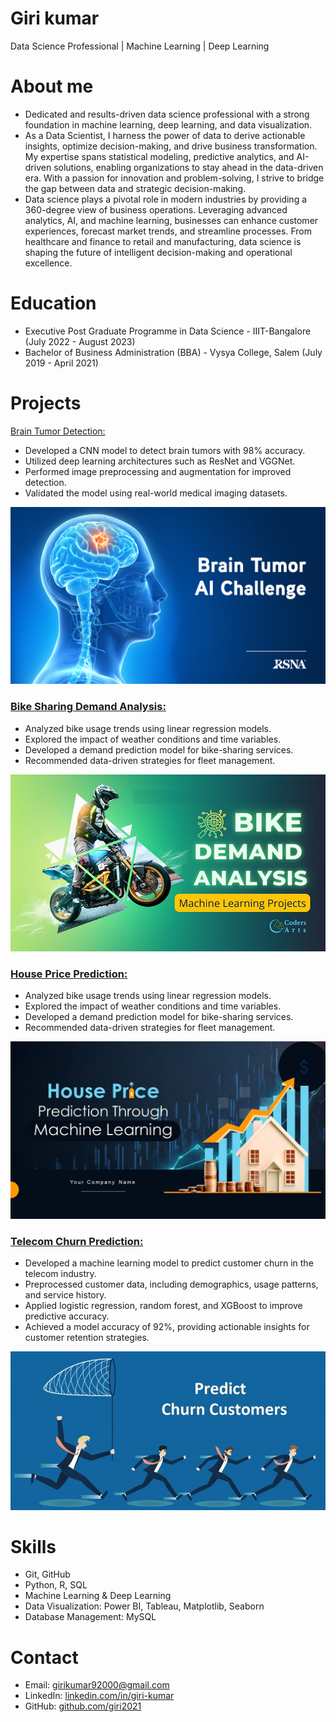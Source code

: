 # Giri kumar
Data Science Professional | Machine Learning | Deep Learning

# About me
- Dedicated and results-driven data science professional with a strong foundation in machine learning, deep learning, and data visualization.
- As a Data Scientist, I harness the power of data to derive actionable insights, optimize decision-making, and drive business transformation. My expertise spans statistical modeling, predictive analytics, and AI-driven solutions, enabling organizations to stay ahead in the data-driven era. With a passion for innovation and problem-solving, I strive to bridge the gap between data and strategic decision-making.
- Data science plays a pivotal role in modern industries by providing a 360-degree view of business operations. Leveraging advanced analytics, AI, and machine learning, businesses can enhance customer experiences, forecast market trends, and streamline processes. From healthcare and finance to retail and manufacturing, data science is shaping the future of intelligent decision-making and operational excellence.
  
# Education
- Executive Post Graduate Programme in Data Science - IIIT-Bangalore (July 2022 - August 2023)
- Bachelor of Business Administration (BBA) - Vysya College, Salem (July 2019 - April 2021)
  
# Projects

[Brain Tumor Detection:](https://github.com/giri2021/-Brain-tumor-dection-MRI-image-using-CNN.git)
- Developed a CNN model to detect brain tumors with 98% accuracy.
- Utilized deep learning architectures such as ResNet and VGGNet.
- Performed image preprocessing and augmentation for improved detection.
- Validated the model using real-world medical imaging datasets.

!['Brain tumor.jpg'](https://github.com/giri2021/wepside./blob/main/image/Brain%20tumor.jpg)
  
### [Bike Sharing Demand Analysis:](https://github.com/giri2021/Bike-Sharing-Demand-Analysis-.git)
- Analyzed bike usage trends using linear regression models.
- Explored the impact of weather conditions and time variables.
- Developed a demand prediction model for bike-sharing services.
- Recommended data-driven strategies for fleet management.

![](https://github.com/giri2021/wepside./blob/main/image/Bike.png)

### [House Price Prediction:](https://github.com/giri2021/Housing.git)
- Analyzed bike usage trends using linear regression models.
- Explored the impact of weather conditions and time variables.
- Developed a demand prediction model for bike-sharing services.
- Recommended data-driven strategies for fleet management.

![](https://github.com/giri2021/wepside./blob/main/image/House%20price.jpg)

### [Telecom Churn Prediction:](https://github.com/giri2021/Telecom-Churn.git)
- Developed a machine learning model to predict customer churn in the telecom industry.
- Preprocessed customer data, including demographics, usage patterns, and service history.
- Applied logistic regression, random forest, and XGBoost to improve predictive accuracy.
- Achieved a model accuracy of 92%, providing actionable insights for customer retention strategies.

![](https://github.com/giri2021/wepside./blob/main/image/telecom.jpg)
  
# Skills
- Git, GitHub
- Python, R, SQL
- Machine Learning & Deep Learning
- Data Visualization: Power BI, Tableau, Matplotlib, Seaborn
- Database Management: MySQL
  
# Contact
- Email: [girikumar92000@gmail.com](https://mail.google.com/mail/u/0/#inbox)
- LinkedIn: [linkedin.com/in/giri-kumar](https://www.linkedin.com/in/giri-kumar/)
- GitHub: [github.com/giri2021](https://github.com/giri2021)
